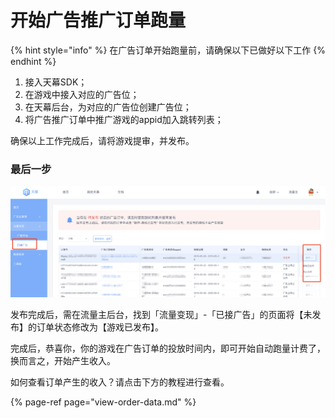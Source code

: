 # 开始广告推广订单跑量

{% hint style="info" %}
在广告订单开始跑量前，请确保以下已做好以下工作
{% endhint %}

1. 接入天幕SDK；
2. 在游戏中接入对应的广告位；
3. 在天幕后台，为对应的广告位创建广告位；
4. 将广告推广订单中推广游戏的appid加入跳转列表；

确保以上工作完成后，请将游戏提审，并发布。

### **最后一步**

![](../../.gitbook/assets/image%20%28124%29.png)

发布完成后，需在流量主后台，找到「流量变现」-「已接广告」的页面将【未发布】的订单状态修改为【游戏已发布】。

完成后，恭喜你，你的游戏在广告订单的投放时间内，即可开始自动跑量计费了，换而言之，开始产生收入。

如何查看订单产生的收入？请点击下方的教程进行查看。

{% page-ref page="view-order-data.md" %}



